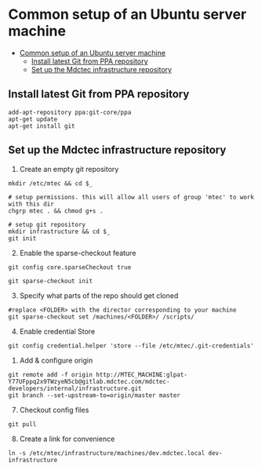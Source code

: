 # Common setup of an Ubuntu server machine

- [Common setup of an Ubuntu server machine](#common-setup-of-an-ubuntu-server-machine)
  - [Install latest Git from PPA repository](#install-latest-git-from-ppa-repository)
  - [Set up the Mdctec infrastructure repository](#set-up-the-mdctec-infrastructure-repository)

## Install latest Git from PPA repository

```shell
add-apt-repository ppa:git-core/ppa
apt-get update
apt-get install git
```

## Set up the Mdctec infrastructure repository

1. Create an empty git repository

```shell
mkdir /etc/mtec && cd $_

# setup permissions. this will allow all users of group 'mtec' to work with this dir
chgrp mtec . && chmod g+s .

# setup git repository
mkdir infrastructure && cd $_
git init
```

2. Enable the sparse-checkout feature

```shell
git config core.sparseCheckout true
```

```shell
git sparse-checkout init
```

3. Specify what parts of the repo should get cloned

```shell
#replace <FOLDER> with the director corresponding to your machine
git sparse-checkout set /machines/<FOLDER>/ /scripts/
```

4. Enable credential Store

```shell
git config credential.helper 'store --file /etc/mtec/.git-credentials'
```

1. Add & configure origin

```shell
git remote add -f origin http://MTEC_MACHINE:glpat-Y77UFppq2x9TWzyeN5cb@gitlab.mdctec.com/mdctec-developers/internal/infrastructure.git
git branch --set-upstream-to=origin/master master
```

7. Checkout config files

```shell
git pull
```

8. Create a link for convenience

```shell
ln -s /etc/mtec/infrastructure/machines/dev.mdctec.local dev-infrastructure
```

